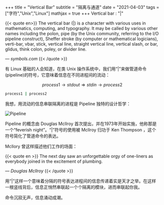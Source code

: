 +++
title = "Vertical Bar"
subtitle = "隔离与通道"
date = "2021-04-03"
tags = ["字符","Unix","Linux"]
mathjax = true
+++
Vertical bar : "|"

<!--more-->

{{< quote en>}}
The vertical bar (|) is a character with various uses in mathematics, computing, and typography. It may be called by various other names including the polon, pipe (by the Unix community, referring to the I/O pipeline construct), Sheffer stroke (by computer or mathematical logicians), verti-bar, vbar, stick, vertical line, straight vertical line, vertical slash, or bar, glidus, think colon, poley, or divider line.

*— symbols.com*
{{< /quote >}}

有 Linux 基础的人会知道，在类 Unix 操作系统中，我们用“|”来做管道命令(pipeline)的符号，它意味着信息在不同进程间的流动：

$$process1 \rightarrow stdout \Rightarrow stdin \rightarrow process2 $$

```bash
process1 | process2
```

我想，用流动的信息串联隔离的进程是 Pipeline 独特的设计哲学：

![Pipeline](https://cdn.jsdelivr.net/gh/blleng/images@master/upload/Pipeline.svg "from Wikipedia")

Pipeline 的概念由 Douglas Mcllroy 首次提出，并在1973年开始实施，他称那是一个“feverish night”。“|”符号的使用被 Mcllroy 归功于 Ken Thompson ，这个符号简化了管道命令的表达。

Mcllory 曾这样描述他们工作的场面：

{{< quote en >}}
The next day saw an unforgettable orgy of one-liners as everybody joined in the excitement of plumbing.

*— Douglas Mcllroy*
{{< /quote >}}

用“|”这样一个意味着分隔的符号表达进程间的信息传递着实是天才之举。在这样一根竖线背后，信息正悄然串联起一个个隔离的模块，进而串联起你我。

命令沉寂无声，信息涌动成潮。